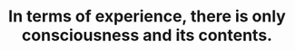 ---
title: In terms of experience, there is only consciousness and its contents.
tags: experience consciousness self non-dual waking-up
consciousness: true
order: 2
---
